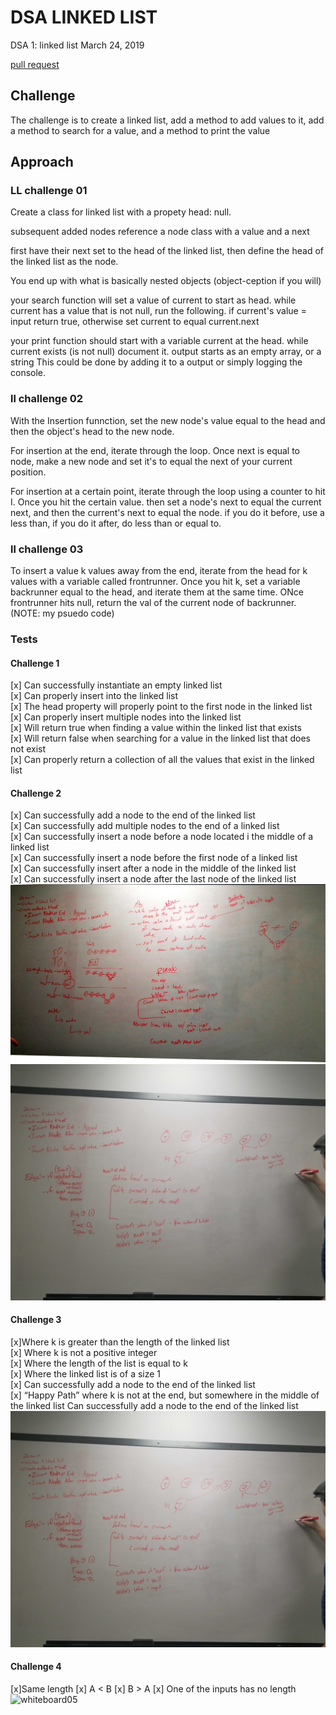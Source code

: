 # DSA LINKED LIST
DSA 1: linked list
March 24, 2019

[pull request]()
## Challenge
The challenge is to create a linked list, add a method to add values to it, add a method to search for a value, and a method to print the value

## Approach 
### LL challenge 01
Create a class for linked list with a propety head: null.  

subsequent added nodes reference a node class with a value and a next  

 first have their next set to the head of the linked list, then define the head of the linked list as the node.  

 You end up with what is basically nested objects (object-ception if you will)  

your search function will set a value of current to start as head. while current has a value that is not null, run the following. if current's value = input return true, otherwise  set current to equal current.next  

your print function should start with a variable current at the head. while current exists (is not null) document it. output starts as an empty array, or a string This could be done by adding it to a output or simply logging the console.  
### ll challenge 02
With the Insertion funnction, set the new node's value equal to the head and then the object's head to the new node.  

For insertion at the end, iterate through the loop. Once next is equal to node, make a new node and set it's to equal the next of your current position.  

For insertion at a certain point, iterate through the loop using a counter to hit I. Once you hit the certain value. then set a node's next to equal the current next, and then the current's next to equal the node. if you do it before, use a less than, if you do it after, do less than or equal to.  

### ll challenge 03

To insert a value k values away from the end, iterate from the head for k values with a variable called frontrunner. Once you hit k, set a variable backrunner equal to the head, and iterate them at the same time. ONce frontrunner hits null, return the val of the current node of backrunner.
(NOTE: my psuedo code)  


### Tests
#### Challenge 1
[x] Can successfully instantiate an empty linked list  
[x] Can properly insert into the linked list  
[x] The head property will properly point to the first node in the linked list  
[x] Can properly insert multiple nodes into the linked list  
[x] Will return true when finding a value within the linked list that exists  
[x] Will return false when searching for a value in the linked list that does not exist  
[x] Can properly return a collection of all the values that exist in the linked list  

#### Challenge 2
[x] Can successfully add a node to the end of the linked list  
[x] Can successfully add multiple nodes to the end of a linked list  
[x] Can successfully insert a node before a node located i the middle of a linked list  
[x] Can successfully insert a node before the first node of a linked list  
[x] Can successfully insert after a node in the middle of the linked list  
[x] Can successfully insert a node after the last node of the linked list 
![whiteboard02](./assets/insertappend.jpg)
![whiteboard03](./assets/insertappend2.jpg)

#### Challenge 3
[x]Where k is greater than the length of the linked list  
[x] Where k is not a positive integer  
[x] Where the length of the list is equal to k  
[x] Where the linked list is of a size 1   
[x] Can successfully add a node to the end of the linked list  
[x] “Happy Path” where k is not at the end, but somewhere in the middle of the linked list Can successfully add a node to the end of the linked list  
![whiteboard04](./assets/kthfromend.jpg)

#### Challenge 4


[x]Same length
[x] A < B
[x] B > A
[x] One of the inputs has no length
![whiteboard05](.assets/merge.jpg)